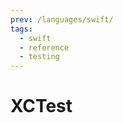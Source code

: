 ```yaml
---
prev: /languages/swift/
tags:
  - swift
  - reference
  - testing
---
```


# XCTest

<!--
TODO: Finish this reference
TODO: Add tutorial and link to it
TODO: Add any recipes and link to them
-->
